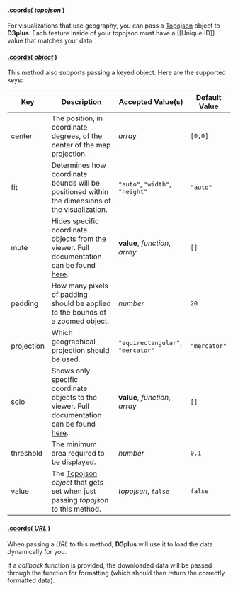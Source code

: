 #### <a name="topojson" href="#topojson">.coords( *topojson* )</a>

For visualizations that use geography, you can pass a [Topojson](https://github.com/mbostock/topojson) object to **D3plus**. Each feature inside of your topojson must have a [[Unique ID]] value that matches your data.

#### <a name="object" href="#object">.coords( *object* )</a>

This method also supports passing a keyed object. Here are the supported keys:

| Key | Description | Accepted Value(s) | Default Value |
|---|---|---|---|
| center | The position, in coordinate degrees, of the center of the map projection. | *array* | `[0,0]` |
| fit | Determines how coordinate bounds will be positioned within the dimensions of the visualization. | `"auto"`, `"width"`, `"height"` | `"auto"` |
| mute | Hides specific coordinate objects from the viewer. Full documentation can be found [here](Data-Filtering#mute). | **value**, *function*, *array* | `[]` |
| padding | How many pixels of padding should be applied to the bounds of a zoomed object. | *number* | `20` |
| projection | Which geographical projection should be used. | `"equirectangular"`, `"mercator"` | `"mercator"` |
| solo | Shows only specific coordinate objects to the viewer. Full documentation can be found [here](Data-Filtering#solo). | **value**, *function*, *array* | `[]` |
| threshold | The minimum area required to be displayed. | *number* | `0.1` |
| value | The [Topojson](https://github.com/mbostock/topojson) *object* that gets set when just passing *topojson* to this method. | *topojson*, `false` | `false` |

#### <a name="url" href="#url">.coords( *URL* )</a>

When passing a *URL* to this method, **D3plus** will use it to load the data dynamically for you.

If a *callback* function is provided, the downloaded data will be passed through the function for formatting (which should then return the correctly formatted data).
